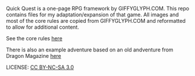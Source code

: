 Quick Quest is a one-page RPG framework by GIFFYGLYPH.COM. This repo contains files for my adaptation/expansion of that game. All images and most of the core rules are copied from GIFFYGLYPH.COM and reformatted to allow for additional content.

See the core rules [here](https://github.com/QuinnFreedman/quick-quest/blob/master/Quick%20Quest%20Core%20Rules.pdf)

There is also an example adventure based on an old andventure from Dragon Magazine [here](https://github.com/QuinnFreedman/quick-quest/blob/master/Quick%20Quest%20Adventure%20Module%20Troll%20Bridge.pdf)

LICENSE: [CC BY-NC-SA 3.0](https://creativecommons.org/licenses/by-nc-sa/3.0/)
